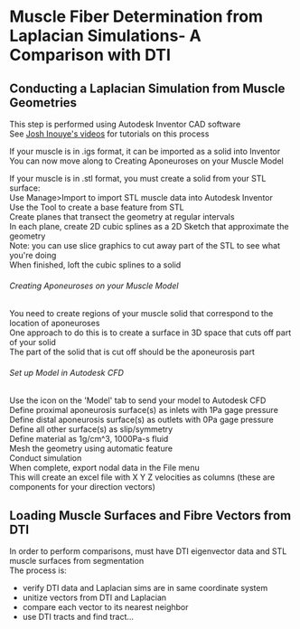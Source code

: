 # Muscle Fiber Determination from Laplacian Simulations- A Comparison with DTI

## Conducting a Laplacian Simulation from Muscle Geometries
This step is performed using Autodesk Inventor CAD software  
See [Josh Inouye's videos](https://vimeo.com/user26625780) for tutorials on this process  

If your muscle is in .igs format, it can be imported as a solid into Inventor  
You can now move along to Creating Aponeuroses on your Muscle Model

If your muscle is in .stl format, you must create a solid from your STL surface:  
Use Manage>Import to import STL muscle data into Autodesk Inventor  
Use the Tool to create a base feature from STL  
Create planes that transect the geometry at regular intervals  
In each plane, create 2D cubic splines as a 2D Sketch that approximate the geometry  
Note: you can use slice graphics to cut away part of the STL to see what you're doing  
When finished, loft the cubic splines to a solid

###### Creating Aponeuroses on your Muscle Model
You need to create regions of your muscle solid that correspond to the location of aponeuroses  
One approach to do this is to create a surface in 3D space that cuts off part of your solid  
The part of the solid that is cut off should be the aponeurosis part

###### Set up Model in Autodesk CFD
Use the icon on the 'Model' tab to send your model to Autodesk CFD  
Define proximal aponeurosis surface(s) as inlets with 1Pa gage pressure  
Define distal aponeurosis surface(s) as outlets with 0Pa gage pressure  
Define all other surface(s) as slip/symmetry  
Define material as 1g/cm^3, 1000Pa-s fluid  
Mesh the geometry using automatic feature  
Conduct simulation  
When complete, export nodal data in the File menu  
This will create an excel file with X Y Z velocities as columns (these are components for your direction vectors)

## Loading Muscle Surfaces and Fibre Vectors from DTI
In order to perform comparisons, must have DTI eigenvector data and STL muscle surfaces from segmentation  
The process is:  
 - verify DTI data and Laplacian sims are in same coordinate system
 - unitize vectors from DTI and Laplacian
 - compare each vector to its nearest neighbor
 - use DTI tracts and find tract...

